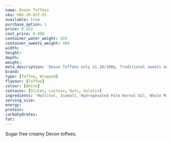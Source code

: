 ```yaml
---
name: Devon Toffees
sku: HBG-JR-037-01
available: true
purchase_option: 1
price: 0.012
cost_price: 0.008
container_water_weight: 919
container_sweets_weight: 484
width: 
height: 
depth: 
weight: 
meta_description: 'Devon Toffees only ú1.20/100g. Traditional sweets and more at Humbugs Confectionery Store. Specialists in satisfying your sweet tooth!'
brand: 
type: [Toffee, Wrapped]
flavour: [Toffee]
colour: [White]
contains: [Gluten, Lactose, Nuts, Gelatin]
ingredients: 'Maltitol, Isomalt, Hydrogenated Palm Kernal Oil, Whole Milk Powder, Butter, Salt, Emulsifier: Soya Lecithin E322'
serving_size: 
energy: 
protein: 
carbohydrates: 
fat: 
---
```

Sugar free creamy Devon toffees.